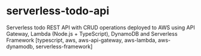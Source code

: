 # serverless-todo-api
Serverless todo REST API with CRUD operations deployed to AWS using API Gateway, Lambda (Node.js + TypeScript), DynamoDB and Serverless Framework [typescript, aws, aws-api-gateway, aws-lambda, aws-dynamodb, serverless-framework]
